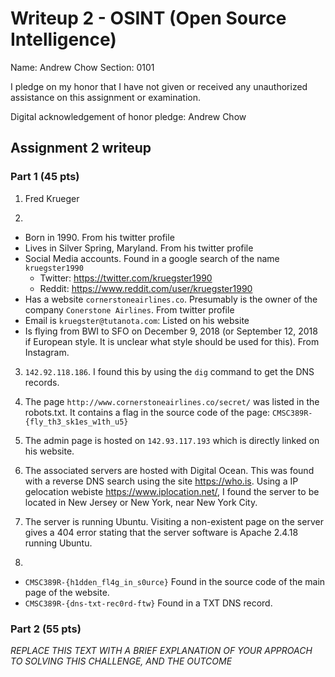 Writeup 2 - OSINT (Open Source Intelligence)
======

Name: Andrew Chow
Section: 0101

I pledge on my honor that I have not given or received any unauthorized assistance on this assignment or examination.

Digital acknowledgement of honor pledge: Andrew Chow

## Assignment 2 writeup

### Part 1 (45 pts)

1. Fred Krueger

2. 
  - Born in 1990. From his twitter profile
  - Lives in Silver Spring, Maryland. From his twitter profile
  - Social Media accounts. Found in a google search of the name `kruegster1990`
    - Twitter: https://twitter.com/kruegster1990
    - Reddit: https://www.reddit.com/user/kruegster1990
  - Has a website `cornerstoneairlines.co`. Presumably is the owner of the company `Conerstone Airlines`. From twitter profile
  - Email is `kruegster@tutanota.com`: Listed on his website
  - Is flying from BWI to SFO on December 9, 2018  (or September 12, 2018 if European style. It is unclear what style should be used for this). From Instagram.

3. `142.92.118.186`. I found this by using the `dig` command to get the DNS records.

4. The page `http://www.cornerstoneairlines.co/secret/` was listed in the robots.txt. It contains a flag in the source code of the page: `CMSC389R-{fly_th3_sk1es_w1th_u5}`

5. The admin page is hosted on `142.93.117.193` which is directly linked on his website.

6. The associated servers are hosted with Digital Ocean. This was found with a reverse DNS search using the site https://who.is. Using a IP gelocation webiste https://www.iplocation.net/, I found the server to be located in New Jersey or New York, near New York City.

7. The server is running Ubuntu. Visiting a non-existent page on the server gives a 404 error stating that the server software is Apache 2.4.18 running Ubuntu.

8. 
  - `CMSC389R-{h1dden_fl4g_in_s0urce}` Found in the source code of the main page of the website.
  - `CMSC389R-{dns-txt-rec0rd-ftw}` Found in a TXT DNS record.

### Part 2 (55 pts)

*REPLACE THIS TEXT WITH A BRIEF EXPLANATION OF YOUR APPROACH TO SOLVING THIS CHALLENGE, AND THE OUTCOME*
